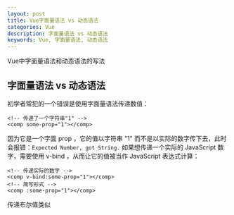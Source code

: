```yaml
---
layout: post
title: Vue字面量语法 vs 动态语法
categories: Vue
description: 字面量语法 vs 动态语法
keywords: Vue, 字面量语法, 动态语法 
---
```


Vue中字面量语法和动态语法的写法

## 字面量语法 vs 动态语法
初学者常犯的一个错误是使用字面量语法传递数值：
```
<!-- 传递了一个字符串"1" -->
<comp some-prop="1"></comp>
```
因为它是一个字面 prop ，它的值以字符串 "1" 而不是以实际的数字传下去，此时会报错：`Expected Number, got String.` 如果想传递一个实际的 JavaScript 数字，需要使用 v-bind ，从而让它的值被当作 JavaScript 表达式计算：
```
<!-- 传递实际的数字 -->
<comp v-bind:some-prop="1"></comp>
<!-- 简写形式 -->
<comp :some-prop="1"></comp>
```
传递布尔值类似